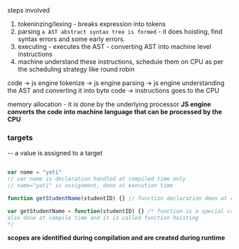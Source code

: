 steps involved

1. tokeninzing/lexing - breaks expression into tokens
2. parsing `a AST abstract syntax tree is formed` - it does hoisting, find syntax errors and some early errors.
3. executing - executes the AST - converting AST into machine level instructions
4. machine understand these instructions, schedule them on CPU as per the scheduling strategy like round robin

code -> js engine tokenize -> js engine parsing -> js engine understanding the AST and converting it 
into byte code -> instructions goes to the CPU  

memory allocation - it is done by the underlying processor
**JS engine converts the code into machine language that can be processed by the CPU**

### targets
-- a value is assigned to a target

```js

var name = "yati" 
// var name is declaration handled at compiled time only
// name="yati" is assignment, done at execution time

```

```js
function getStudentName(studentID) {} // function declaration doen at compile time
```

```js
var getStudentName = function(studentID) {} /* function is a special case, assignment is 
also done at compile time and it is called function hoisting
*/
```

**scopes are identified during compilation and are created during runtime**